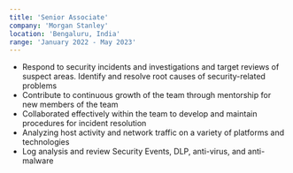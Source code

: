 ```yaml
---
title: 'Senior Associate'
company: 'Morgan Stanley'
location: 'Bengaluru, India'
range: 'January 2022 - May 2023'
---
```


- Respond to security incidents and investigations and target reviews of suspect areas. Identify and resolve root causes of
security-related problems
- Contribute to continuous growth of the team through mentorship for new members of the team
- Collaborated effectively within the team to develop and maintain procedures for incident resolution
- Analyzing host activity and network traffic on a variety of platforms and technologies
- Log analysis and review Security Events, DLP, anti-virus, and anti-malware
